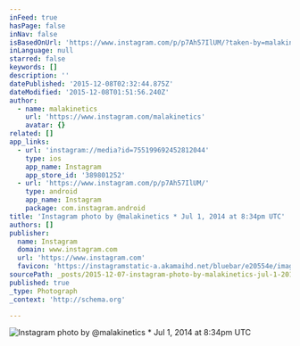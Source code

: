 ```yaml
---
inFeed: true
hasPage: false
inNav: false
isBasedOnUrl: 'https://www.instagram.com/p/p7Ah57IlUM/?taken-by=malakinetics'
inLanguage: null
starred: false
keywords: []
description: ''
datePublished: '2015-12-08T02:32:44.875Z'
dateModified: '2015-12-08T01:51:56.240Z'
author:
  - name: malakinetics
    url: 'https://www.instagram.com/malakinetics'
    avatar: {}
related: []
app_links:
  - url: 'instagram://media?id=755199692452812044'
    type: ios
    app_name: Instagram
    app_store_id: '389801252'
  - url: 'https://www.instagram.com/p/p7Ah57IlUM/'
    type: android
    app_name: Instagram
    package: com.instagram.android
title: 'Instagram photo by @malakinetics * Jul 1, 2014 at 8:34pm UTC'
authors: []
publisher:
  name: Instagram
  domain: www.instagram.com
  url: 'https://www.instagram.com'
  favicon: 'https://instagramstatic-a.akamaihd.net/bluebar/e20554e/images/ico/favicon.ico'
sourcePath: _posts/2015-12-07-instagram-photo-by-malakinetics-jul-1-2014-at-834pm-utc.md
published: true
_type: Photograph
_context: 'http://schema.org'

---
```

![Instagram photo by @malakinetics * Jul 1, 2014 at 8:34pm UTC](https://s3-us-west-2.amazonaws.com/the-grid-img/p/a0fbf0f7e083481bb5bc3bcf87dbb4e287f528d1.jpg)